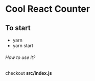 # Cool React Counter
 ## To start
 
 - yarn
 - yarn start
 
 ###### How to use it?
  checkout **src/index.js**
